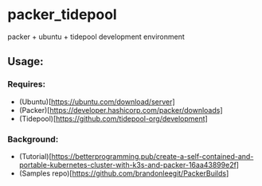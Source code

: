 # packer_tidepool
 packer + ubuntu + tidepool development environment 

## Usage:


### Requires: 

- (Ubuntu)[https://ubuntu.com/download/server] 
- (Packer)[https://developer.hashicorp.com/packer/downloads] 
- (Tidepool)[https://github.com/tidepool-org/development]

### Background: 

- (Tutorial)[https://betterprogramming.pub/create-a-self-contained-and-portable-kubernetes-cluster-with-k3s-and-packer-16aa43899e2f] 
- (Samples repo)[https://github.com/brandonleegit/PackerBuilds]
